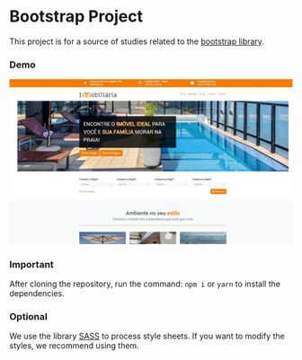 # Bootstrap Project

This project is for a source of studies related to the [bootstrap library](https://getbootstrap.com.br/).

### Demo
![index](assets/images/layout/index.jpg)

### Important

After cloning the repository, run the command: `npm i` or `yarn` to install the dependencies.

### Optional

We use the library [SASS](https://sass-lang.com/install) to process style sheets. If you want to modify the styles, 
we recommend using them.
